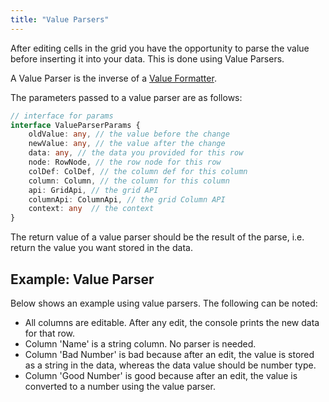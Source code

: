```yaml
---
title: "Value Parsers"
---
```


After editing cells in the grid you have the opportunity to parse the value before inserting it into your data. This is done using Value Parsers.

A Value Parser is the inverse of a [Value Formatter](/value-formatters/).

The parameters passed to a value parser are as follows:

```ts
// interface for params
interface ValueParserParams {
    oldValue: any, // the value before the change
    newValue: any, // the value after the change
    data: any, // the data you provided for this row
    node: RowNode, // the row node for this row
    colDef: ColDef, // the column def for this column
    column: Column, // the column for this column
    api: GridApi, // the grid API
    columnApi: ColumnApi, // the grid Column API
    context: any  // the context
}
```

The return value of a value parser should be the result of the parse, i.e. return the value you want stored in the data.

## Example: Value Parser

Below shows an example using value parsers. The following can be noted:

- All columns are editable. After any edit, the console prints the new data for that row.
- Column 'Name' is a string column. No parser is needed.
- Column 'Bad Number' is bad because after an edit, the value is stored as a string in the data, whereas the data value should be number type.
- Column 'Good Number' is good because after an edit, the value is converted to a number using the value parser.

<grid-example title='Value Parsers' name='example-parsers' type='generated' options='{ "exampleHeight": 550 }'></grid-example>
